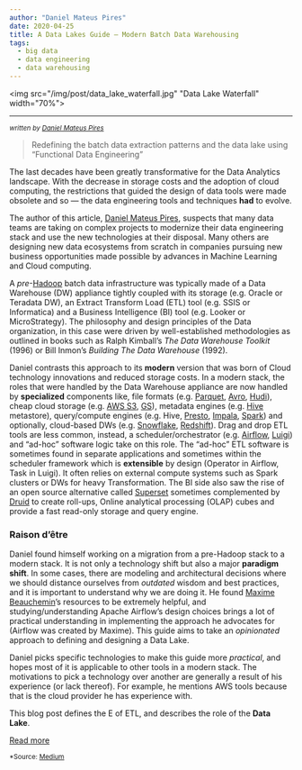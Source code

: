 ```yaml
---
author: "Daniel Mateus Pires"
date: 2020-04-25
title: A Data Lakes Guide — Modern Batch Data Warehousing
tags:
  - big data
  - data engineering
  - data warehousing
---
```

<img src="/img/post/data_lake_waterfall.jpg" "Data Lake Waterfall" width="70%">

<hr>
<sub><i>written by <a href="https://towardsdatascience.com/@dmateusp" target="_blank">Daniel Mateus Pires</a></i></sub>

> Redefining the batch data extraction patterns and the data lake using “Functional Data Engineering”

The last decades have been greatly transformative for the Data Analytics landscape. With the decrease in storage costs and the adoption of cloud computing, the restrictions that guided the design of data tools were made obsolete and so — the data engineering tools and techniques <b>had</b> to evolve.

The author of this article, <a href="https://towardsdatascience.com/@dmateusp" target="_blank">Daniel Mateus Pires</a>, suspects that many data teams are taking on complex projects to modernize their data engineering stack and use the new technologies at their disposal. Many others are designing new data ecosystems from scratch in companies pursuing new business opportunities made possible by advances in Machine Learning and Cloud computing.

A <i>pre</i>-<a href="https://hadoop.apache.org" target=_>Hadoop</a> batch data infrastructure was typically made of a Data Warehouse (DW) appliance tightly coupled with its storage (e.g. Oracle or Teradata DW), an Extract Transform Load (ETL) tool (e.g. SSIS or Informatica) and a Business Intelligence (BI) tool (e.g. Looker or MicroStrategy). The philosophy and design principles of the Data organization, in this case were driven by well-established methodologies as outlined in books such as Ralph Kimball’s <i>The Data Warehouse Toolkit</i> (1996) or Bill Inmon’s <i>Building The Data Warehouse</i> (1992).

Daniel contrasts this approach to its <b>modern</b> version that was born of Cloud technology innovations and reduced storage costs. In a modern stack, the roles that were handled by the Data Warehouse appliance are now handled by <b>specialized</b> components like, file formats (e.g. <a href="http://parquet.apache.org" target=_>Parquet</a>, <a href="https://avro.apache.org" target=_>Avro</a>, <a href="https://hudi.incubator.apache.org" target=_>Hudi</a>), cheap cloud storage (e.g. <a href="https://aws.amazon.com/s3" target=_>AWS S3</a>, <a href="https://cloud.google.com/storage" target=_>GS</a>), metadata engines (e.g. <a href="https://hive.apache.org" target=_>Hive</a> metastore), query/compute engines (e.g. Hive, <a href="https://prestosql.io" target=_>Presto</a>, <a href="https://impala.apache.org" target=_>Impala</a>, <a href="https://spark.apache.org" target=_>Spark</a>) and optionally, cloud-based DWs (e.g. <a href="https://www.snowflake.com" target=_>Snowflake</a>, <a href="https://aws.amazon.com/redshift" target=_>Redshift</a>). Drag and drop ETL tools are less common, instead, a scheduler/orchestrator (e.g. <a href="https://airflow.apache.org" target=_>Airflow</a>, <a href="https://luigi.readthedocs.io/en/stable" target=_>Luigi</a>) and “ad-hoc” software logic take on this role. The “ad-hoc” ETL software is sometimes found in separate applications and sometimes within the scheduler framework which is <b>extensible</b> by design (Operator in Airflow, Task in Luigi). It often relies on external compute systems such as Spark clusters or DWs for heavy Transformation. The BI side also saw the rise of an open source alternative called <a href="https://superset.incubator.apache.org" target=_>Superset</a> sometimes complemented by <a href="https://druid.apache.org" target=_>Druid</a> to create roll-ups, Online analytical processing (OLAP) cubes and provide a fast read-only storage and query engine.

### Raison d’être
Daniel found himself working on a migration from a pre-Hadoop stack to a modern stack. It is not only a technology shift but also a major <b>paradigm shift</b>. In some cases, there are modeling and architectural decisions where we should distance ourselves from <i>outdated</i> wisdom and best practices, and it is important to understand why we are doing it. He found <a href="https://medium.com/u/9f4d525c99e2" target=_>Maxime Beauchemin</a>’s resources to be extremely helpful, and studying/understanding Apache Airflow’s design choices brings a lot of practical understanding in implementing the approach he advocates for (Airflow was created by Maxime). This guide aims to take an <i>opinionated</i> approach to defining and designing a Data Lake.

Daniel picks specific technologies to make this guide more <i>practical</i>, and hopes most of it is applicable to other tools in a modern stack. The motivations to pick a technology over another are generally a result of his experience (or lack thereof). For example, he mentions AWS tools because that is the cloud provider he has experience with.

This blog post defines the E of ETL, and describes the role of the <b>Data Lake</b>.

<a href="https://towardsdatascience.com/a-guide-to-modern-batch-data-warehousing-extraction-f63bfa6ef878" class="btn" target="_blank">Read more</a><br>

<sub>*Source: <a href="https://www.medium.com" target=_>Medium</a></sub>